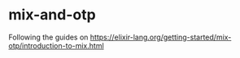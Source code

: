 # mix-and-otp
Following the guides on https://elixir-lang.org/getting-started/mix-otp/introduction-to-mix.html
